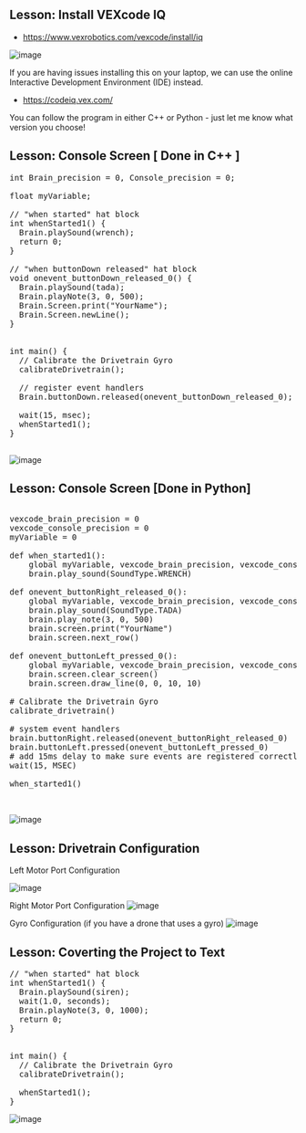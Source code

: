 ## Lesson: Install VEXcode IQ
* https://www.vexrobotics.com/vexcode/install/iq
  
![image](https://github.com/ions29/cpp-reading-material/assets/127531384/24811db4-2bf7-43a8-bd1d-f620f6cb0581)


If you are having issues installing this on your laptop, we can use the online Interactive Development Environment (IDE) instead.
* https://codeiq.vex.com/


You can follow the program in either C++ or Python - just let me know what version you choose!




## Lesson: Console Screen [ Done in C++ ]

<pre>
int Brain_precision = 0, Console_precision = 0;

float myVariable;

// "when started" hat block
int whenStarted1() {
  Brain.playSound(wrench);
  return 0;
}

// "when buttonDown released" hat block
void onevent_buttonDown_released_0() {
  Brain.playSound(tada);
  Brain.playNote(3, 0, 500);
  Brain.Screen.print("YourName");
  Brain.Screen.newLine();
}


int main() {
  // Calibrate the Drivetrain Gyro
  calibrateDrivetrain();

  // register event handlers
  Brain.buttonDown.released(onevent_buttonDown_released_0);

  wait(15, msec);
  whenStarted1();
}
  
</pre>

![image](https://github.com/ions29/cpp-reading-material/assets/127531384/3f865396-05dc-4754-9b97-5f4c44ae2adc)


## Lesson: Console Screen [Done in Python]

<pre> 
vexcode_brain_precision = 0
vexcode_console_precision = 0
myVariable = 0

def when_started1():
    global myVariable, vexcode_brain_precision, vexcode_console_precision
    brain.play_sound(SoundType.WRENCH)

def onevent_buttonRight_released_0():
    global myVariable, vexcode_brain_precision, vexcode_console_precision
    brain.play_sound(SoundType.TADA)
    brain.play_note(3, 0, 500)
    brain.screen.print("YourName")
    brain.screen.next_row()

def onevent_buttonLeft_pressed_0():
    global myVariable, vexcode_brain_precision, vexcode_console_precision
    brain.screen.clear_screen()
    brain.screen.draw_line(0, 0, 10, 10)

# Calibrate the Drivetrain Gyro
calibrate_drivetrain()

# system event handlers
brain.buttonRight.released(onevent_buttonRight_released_0)
brain.buttonLeft.pressed(onevent_buttonLeft_pressed_0)
# add 15ms delay to make sure events are registered correctly.
wait(15, MSEC)

when_started1()


</pre>

![image](https://github.com/ions29/cpp-reading-material/assets/127531384/18d93fbc-cdaf-4663-9d8a-92403e9a03da)


## Lesson: Drivetrain Configuration

Left Motor Port Configuration

![image](https://github.com/ions29/cpp-reading-material/assets/127531384/6af83706-18ac-4989-a030-5155755fb08d)

Right Motor Port Configuration
![image](https://github.com/ions29/cpp-reading-material/assets/127531384/108f6eee-769d-478e-b243-4c696a077839)

Gyro Configuration (if you have a drone that uses a gyro)
![image](https://github.com/ions29/cpp-reading-material/assets/127531384/036e08a3-a896-4083-a932-e1dee68f5ed1)





## Lesson: Coverting the Project to Text

<pre>
// "when started" hat block
int whenStarted1() {
  Brain.playSound(siren);
  wait(1.0, seconds);
  Brain.playNote(3, 0, 1000);
  return 0;
}


int main() {
  // Calibrate the Drivetrain Gyro
  calibrateDrivetrain();

  whenStarted1();
}
</pre>
![image](https://github.com/ions29/cpp-reading-material/assets/127531384/ed1b35ef-3970-47e7-a811-b47fbc465974)

